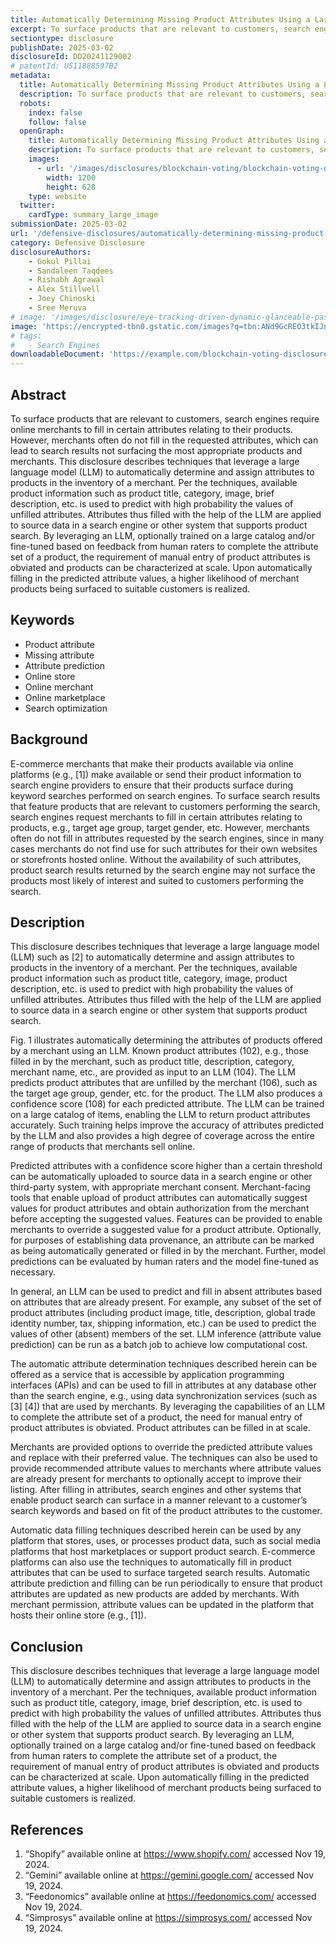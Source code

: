 ```yaml
---
title: Automatically Determining Missing Product Attributes Using a Large Language Model Automatical
excerpt: To surface products that are relevant to customers, search engines require online merchants to fill in certain attributes relating to their products. However, merchants often do not fill in the requested attributes, which can lead to search results not surfacing the most appropriate products and merchants.
sectiontype: disclosure
publishDate: 2025-03-02
disclosureId: DD20241129002
# patentId: US11888597B2
metadata:
  title: Automatically Determining Missing Product Attributes Using a Large Language Model Automatical
  description: To surface products that are relevant to customers, search engines require online merchants to fill in certain attributes relating to their products. However, merchants often do not fill in the requested attributes, which can lead to search results not surfacing the most appropriate products and merchants.
  robots:
    index: false
    follow: false
  openGraph:
    title: Automatically Determining Missing Product Attributes Using a Large Language Model Automatical | IntellectualFrontiers
    description: To surface products that are relevant to customers, search engines require online merchants to fill in certain attributes relating to their products. However, merchants often do not fill in the requested attributes, which can lead to search results not surfacing the most appropriate products and merchants.
    images:
      - url: '/images/disclosures/blockchain-voting/blockchain-voting-disclosure.webp'
        width: 1200
        height: 628
    type: website
  twitter:
    cardType: summary_large_image
submissionDate: 2025-03-02
url: '/defensive-disclosures/automatically-determining-missing-product-attributes-using-a-large-language-model-automatical'
category: Defensive Disclosure
disclosureAuthors:
    - Gokul Pillai
    - Sandaleen Taqdees
    - Rishabh Agrawal
    - Alex Stillwell
    - Joey Chinoski
    - Sree Meruva 
# image: '/images/disclosure/eye-tracking-driven-dynamic-glanceable-passthrough-window-for-extended-reality-cover.jpg'
image: 'https://encrypted-tbn0.gstatic.com/images?q=tbn:ANd9GcREO3tkIJnmJZcWmgLLR-z973QVHQ8zbwDGnw&s'
# tags:
#   - Search Engines
downloadableDocument: 'https://example.com/blockchain-voting-disclosure.pdf'
---
```

## Abstract

To surface products that are relevant to customers, search engines require online merchants to fill in certain attributes relating to their products. However, merchants often do not fill in the requested attributes, which can lead to search results not surfacing the most appropriate products and merchants. This disclosure describes techniques that leverage a large language model (LLM) to automatically determine and assign attributes to products in the inventory of a merchant. Per the techniques, available product information such as product title, category, image, brief description, etc. is used to predict with high probability the values of unfilled attributes. Attributes thus filled with the help of the LLM are applied to source data in a search engine or other system that supports product search. By leveraging an LLM, optionally trained on a large catalog and/or fine-tuned based on feedback from human raters to complete the attribute set of a product, the requirement of manual entry of product attributes is obviated and products can be characterized at scale. Upon automatically filling in the predicted attribute values, a higher likelihood of merchant products being surfaced to suitable customers is realized. 

## Keywords

- Product attribute
- Missing attribute
- Attribute prediction
- Online store
- Online merchant
- Online marketplace
- Search optimization

## Background

E-commerce merchants that make their products available via online platforms (e.g., [1]) make available or send their product information to search engine providers to ensure that their products surface during keyword searches performed on search engines. To surface search results that feature products that are relevant to customers performing the search, search engines request merchants to fill in certain attributes relating to products, e.g., target age group, target gender, etc. However, merchants often do not fill in attributes requested by the search engines, since in many cases merchants do not find use for such attributes for their own websites or storefronts hosted online. Without the availability of such attributes, product search results returned by the search engine may not surface the products most likely of interest and suited to customers performing the search.

## Description

This disclosure describes techniques that leverage a large language model (LLM) such as [2] to automatically determine and assign attributes to products in the inventory of a merchant. Per the techniques, available product information such as product title, category, image, product description, etc. is used to predict with high probability the values of unfilled attributes. Attributes thus filled with the help of the LLM are applied to source data in a search engine or other system that supports product search.

Fig. 1 illustrates automatically determining the attributes of products offered by a merchant using an LLM. Known product attributes (102), e.g., those filled in by the merchant, such as product title, description, category, merchant name, etc., are provided as input to an LLM (104). The LLM predicts product attributes that are unfilled by the merchant (106), such as the target age group, gender, etc. for the product. The LLM also produces a confidence score (108) for each predicted attribute. The LLM can be trained on a large catalog of items, enabling the LLM to return product attributes accurately. Such training helps improve the accuracy of attributes predicted by the LLM and also provides a high degree of coverage across the entire range of products that merchants sell online.

Predicted attributes with a confidence score higher than a certain threshold can be automatically uploaded to source data in a search engine or other third-party system, with appropriate merchant consent. Merchant-facing tools that enable upload of product attributes can automatically suggest values for product attributes and obtain authorization from the merchant before accepting the suggested values. Features can be provided to enable merchants to override a suggested value for a product attribute. Optionally, for purposes of establishing data provenance, an attribute can be marked as being automatically generated or filled in by the merchant. Further, model predictions can be evaluated by human raters and the model fine-tuned as necessary.

In general, an LLM can be used to predict and fill in absent attributes based on attributes that are already present. For example, any subset of the set of product attributes (including product image, title, description, global trade identity number, tax, shipping information, etc.) can be used to predict the values of other (absent) members of the set. LLM inference (attribute value prediction) can be run as a batch job to achieve low computational cost.

The automatic attribute determination techniques described herein can be offered as a service that is accessible by application programming interfaces (APIs) and can be used to fill in attributes at any database other than the search engine, e.g., using data synchronization services (such as [3] [4]) that are used by merchants. By leveraging the capabilities of an LLM to complete the attribute set of a product, the need for manual entry of product attributes is obviated. Product attributes can be filled in at scale.

Merchants are provided options to override the predicted attribute values and replace with their preferred value. The techniques can also be used to provide recommended attribute values to merchants where attribute values are already present for merchants to optionally accept to improve their listing. After filling in attributes, search engines and other systems that enable product search can surface in a manner relevant to a customer’s search keywords and based on fit of the product attributes to the customer. 

Automatic data filling techniques described herein can be used by any platform that stores, uses, or processes product data, such as social media platforms that host marketplaces or support product search. E-commerce platforms can also use the techniques to automatically fill in product attributes that can be used to surface targeted search results. Automatic attribute prediction and filling can be run periodically to ensure that product attributes are updated as new products are added by merchants. With merchant permission, attribute values can be updated in the platform that hosts their online store (e.g., [1]).

## Conclusion

This disclosure describes techniques that leverage a large language model (LLM) to automatically determine and assign attributes to products in the inventory of a merchant. Per the techniques, available product information such as product title, category, image, brief description, etc. is used to predict with high probability the values of unfilled attributes. Attributes thus filled with the help of the LLM are applied to source data in a search engine or other system that supports product search. By leveraging an LLM, optionally trained on a large catalog and/or fine-tuned based on feedback from human raters to complete the attribute set of a product, the requirement of manual entry of product attributes is obviated and products can be characterized at scale. Upon automatically filling in the predicted attribute values, a higher likelihood of merchant products being surfaced to suitable customers is realized.

## References

1. “Shopify” available online at https://www.shopify.com/ accessed Nov 19, 2024.
2. “Gemini” available online at https://gemini.google.com/ accessed Nov 19, 2024.
3. “Feedonomics” available online at https://feedonomics.com/ accessed Nov 19, 2024.
4. “Simprosys” available online at https://simprosys.com/ accessed Nov 19, 2024.